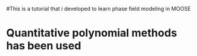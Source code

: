 #This is a tutorial that i developed to learn phase field modeling in MOOSE
# Quantitative polynomial methods has been used
